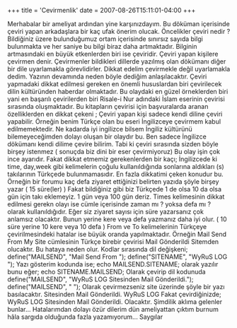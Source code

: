 +++
title = 'Cevirmenlik'
date = 2007-08-26T15:11:01-04:00
+++

Merhabalar bir ameliyat ardından yine karşınızdayım. Bu döküman içerisinde çeviri yapan arkadaşlara bir kaç ufak önerim olucak. Öncelikler çeviri nedir ? Bildiğiniz üzere bulunduğumuz ortam içerisinde sınırsız sayıda bilgi bulunmakta ve her saniye bu bilgi biraz daha artmaktadır. Bilginin artmasındaki en büyük etkenlerden biri ise çeviridir. Çeviri yapan kişilere çevirmen denir. Çevirmenler bildikleri dillerde yazılmış olan dökümanı diğer bir dile uyarlamakla görevlidirler. Dikkat edelim çevirmekle değil uyarlamakla dedim. Yazının devamında neden böyle dediğim anlaşılacaktır. Çeviri yapmadaki dikkat edilmesi gereken en önemli hususlardan biri çevirilecek dilin kültüründen haberdar olmaktadır. Bu olaydaki en güzel örneklerden biri yani en başarılı çevirilerden biri Risale-i Nur adındaki İslam eserinin çevirisi sırasında oluşmaktadır. Bu kitapların çevirisi için başvuralarda aranan özelliklerden en dikkat çekeni ; Çeviri yapan kişi sadece kendi diline çeviri yapabilir. Örneğin benim Türkçe olan bu eseri İngilizceye çevirmem kabul edilmemektedir. Ne kadarda iyi ingilizce bilsem İngiliz kültürünü bilemeyeceğimden dolayı oluşan bir olaydır bu. Ben sadece İngilizce dökümanı kendi dilime çevire bilirim. Tabi ki çeviri sırasında sizden böyle birşey istenmez ( sonuçda biz dini bir eser çevirmiyoruz) Bu olay işin çok ince ayarıdır. Fakat dikkat etmemiz gerekenlerden bir kaçı; İngilizcede ki time, day,week gibi kelimelerin çoğulu kullanıldığında sonlarına aldıkları (s) takılarının Türkçede bulunmamasıdır. En fazla dikkatimi çeken konudur bu. Örneğin bir forumu kaç defa ziyaret ettiğinizi belirten yazıda şöyle birşey yazar ( 15 süre(ler) ) Fakat bildiğiniz gibi biz Türkçede 1 de olsa 10 da olsa gün için takı eklemeyiz. 1 gün veya 100 gün deriz. Times kelimesinin dikkat edilmesi gerekn olayı ise cümle içerisinde zaman mı ? yoksa defa mı ? olarak kullanıldığıdır. Eğer siz ziyaret sayısı için süre yazarsanız çok anlamsız olacaktır. Bunun yerine kere veya defa yazmanız daha iyi olur. ( 10 süre yerine 10 kere veya 10 defa ) From ve To kelimelerinin Türkçeye çevirilmesindeki hatalar ise büyük oranda yapılmaktadır. Örneğin Mail Send From My Site cümlesinin Türkçe birebir çevirisi Mail Gönderildi Sitemden olucaktır. Bu hataya neden olur. Kodlar sırasında dil değişkeni; define("MAILSEND", "Mail Send From "); define("SITENAME", "WyRuS LOG "); Yazı gösterim kodunda ise; echo MAILSEND.SITENAME; olarak yazılır bunu eğer; echo SITENAME.MAILSEND; Olarak çevirip dil kodunuda define("MAILSEND", "WyRuS LOG Sitesinden Mail Gönderildi."); define("MAILSEND", " "); Olarak çevirmezseniz site üzerinde şöyle bir yazı basılacaktır. Sitesinden Mail Gönderildi. WyRuS LOG Fakat çevirdiğinizde; WyRuS LOG Sitesinden Mail Gönderildi. Olacaktır. Şimdilik aklıma gelenler bunlar... Hatalarımdan dolayı özür dilerim dün ameliyattan çıktım burnum hâla sargıda olduğunda fazla yazamıyorum... Saygılar
